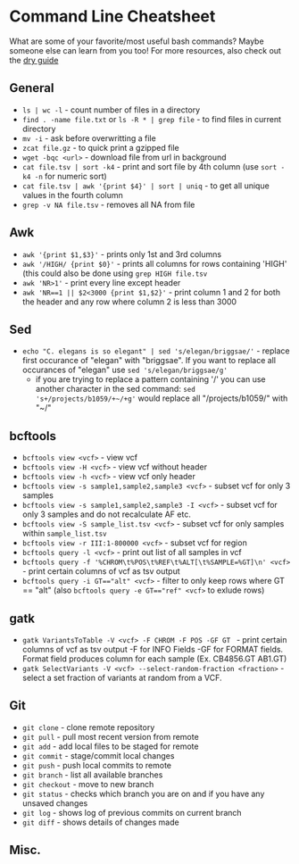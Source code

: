 # Command Line Cheatsheet

What are some of your favorite/most useful bash commands? Maybe someone else can learn from you too! For more resources, also check out the [dry guide](http://andersenlab.org/dry-guide/latest/bash/)

## General

* `ls | wc -l` - count number of files in a directory
* `find . -name file.txt` or `ls -R * | grep file` - to find files in current directory
* `mv -i` - ask before overwritting a file
* `zcat file.gz` - to quick print a gzipped file
* `wget -bqc <url>` - download file from url in background
* `cat file.tsv | sort -k4` - print and sort file by 4th column (use `sort -k4 -n` for numeric sort)
* `cat file.tsv | awk '{print $4}' | sort | uniq` - to get all unique values in the fourth column
* `grep -v NA file.tsv` - removes all NA from file

## Awk

* `awk '{print $1,$3}'` - prints only 1st and 3rd columns
* `awk '/HIGH/ {print $0}'` - prints all columns for rows containing 'HIGH' (this could also be done using `grep HIGH file.tsv`
* `awk 'NR>1'` - print every line except header
* `awk 'NR==1 || $2<3000 {print $1,$2}'` - print column 1 and 2 for both the header and any row where column 2 is less than 3000

## Sed

* `echo "C. elegans is so elegant" | sed 's/elegan/briggsae/'` - replace first occurance of "elegan" with "briggsae". If you want to replace all occurances of "elegan" use `sed 's/elegan/briggsae/g'`
    - if you are trying to replace a pattern containing '/' you can use another character in the sed command: `sed 's+/projects/b1059/+~/+g'` would replace all "/projects/b1059/" with "~/"

## bcftools

* `bcftools view <vcf>` - view vcf
* `bcftools view -H <vcf>` - view vcf without header
* `bcftools view -h <vcf>` - view vcf only header
* `bcftools view -s sample1,sample2,sample3 <vcf>` - subset vcf for only 3 samples
* `bcftools view -s sample1,sample2,sample3 -I <vcf>` - subset vcf for only 3 samples and do not recalculate AF etc.
* `bcftools view -S sample_list.tsv <vcf>` - subset vcf for only samples within `sample_list.tsv`
* `bcftools view -r III:1-800000 <vcf>` - subset vcf for region
* `bcftools query -l <vcf>` - print out list of all samples in vcf
* `bcftools query -f '%CHROM\t%POS\t%REF\t%ALT[\t%SAMPLE=%GT]\n' <vcf>` - print certain columns of vcf as tsv output
* `bcftools query -i GT=="alt" <vcf>` - filter to only keep rows where GT == "alt" (also `bcftools query -e GT=="ref" <vcf>` to exlude rows)


## gatk
* `gatk VariantsToTable -V <vcf> -F CHROM -F POS -GF GT ` - print certain columns of vcf as tsv output -F for INFO Fields -GF for FORMAT fields. Format field produces column for each sample (Ex. CB4856.GT AB1.GT)
* `gatk SelectVariants -V <vcf> --select-random-fraction <fraction>` - select a set fraction of variants at random from a VCF.

## Git

* `git clone` - clone remote repository
* `git pull` - pull most recent version from remote
* `git add` - add local files to be staged for remote
* `git commit` - stage/commit local changes
* `git push` - push local commits to remote
* `git branch` - list all available branches
* `git checkout` - move to new branch
* `git status` - checks which branch you are on and if you have any unsaved changes
* `git log` - shows log of previous commits on current branch
* `git diff` - shows details of changes made

## Misc.
